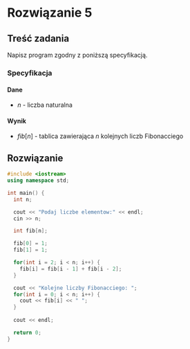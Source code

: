 # Rozwiązanie 5

## Treść zadania

Napisz program zgodny z poniższą specyfikacją.

### Specyfikacja

#### Dane

* $n$ - liczba naturalna

#### Wynik

* $fib[n]$ - tablica zawierająca $n$ kolejnych liczb Fibonacciego

## Rozwiązanie

```cpp
#include <iostream>
using namespace std;

int main() {
  int n;

  cout << "Podaj liczbe elementow:" << endl;
  cin >> n;

  int fib[n];

  fib[0] = 1;
  fib[1] = 1;

  for(int i = 2; i < n; i++) {
    fib[i] = fib[i - 1] + fib[i - 2];
  }

  cout << "Kolejne liczby Fibonacciego: ";
  for(int i = 0; i < n; i++) {
    cout << fib[i] << " ";
  }
  
  cout << endl;

  return 0;
}
```